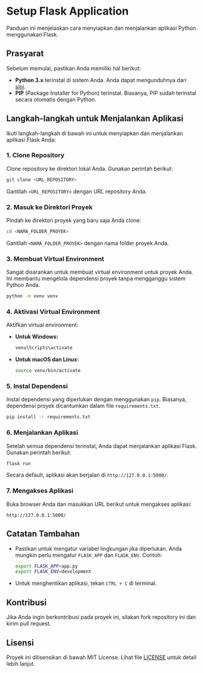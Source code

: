 
# Setup Flask Application

Panduan ini menjelaskan cara menyiapkan dan menjalankan aplikasi Python menggunakan Flask.

## Prasyarat

Sebelum memulai, pastikan Anda memiliki hal berikut:

- **Python 3.x** terinstal di sistem Anda. Anda dapat mengunduhnya dari [sini](https://www.python.org/downloads/).
- **PIP** (Package Installer for Python) terinstal. Biasanya, PIP sudah terinstal secara otomatis dengan Python.

## Langkah-langkah untuk Menjalankan Aplikasi

Ikuti langkah-langkah di bawah ini untuk menyiapkan dan menjalankan aplikasi Flask Anda:

### 1. Clone Repository

Clone repository ke direktori lokal Anda. Gunakan perintah berikut:

```bash
git clone <URL_REPOSITORY>
```

Gantilah `<URL_REPOSITORY>` dengan URL repository Anda.

### 2. Masuk ke Direktori Proyek

Pindah ke direktori proyek yang baru saja Anda clone:

```bash
cd <NAMA_FOLDER_PROYEK>
```

Gantilah `<NAMA_FOLDER_PROYEK>` dengan nama folder proyek Anda.

### 3. Membuat Virtual Environment

Sangat disarankan untuk membuat virtual environment untuk proyek Anda. Ini membantu mengelola dependensi proyek tanpa mengganggu sistem Python Anda.

```bash
python -m venv venv
```

### 4. Aktivasi Virtual Environment

Aktifkan virtual environment:

- **Untuk Windows:**

  ```bash
  venv\Scripts\activate
  ```

- **Untuk macOS dan Linux:**

  ```bash
  source venv/bin/activate
  ```

### 5. Instal Dependensi

Instal dependensi yang diperlukan dengan menggunakan `pip`. Biasanya, dependensi proyek dicantumkan dalam file `requirements.txt`.

```bash
pip install -r requirements.txt
```

### 6. Menjalankan Aplikasi

Setelah semua dependensi terinstal, Anda dapat menjalankan aplikasi Flask. Gunakan perintah berikut:

```bash
flask run
```

Secara default, aplikasi akan berjalan di `http://127.0.0.1:5000/`.

### 7. Mengakses Aplikasi

Buka browser Anda dan masukkan URL berikut untuk mengakses aplikasi:

```
http://127.0.0.1:5000/
```

## Catatan Tambahan

- Pastikan untuk mengatur variabel lingkungan jika diperlukan. Anda mungkin perlu mengatur `FLASK_APP` dan `FLASK_ENV`. Contoh:

  ```bash
  export FLASK_APP=app.py
  export FLASK_ENV=development
  ```

- Untuk menghentikan aplikasi, tekan `CTRL + C` di terminal.

## Kontribusi

Jika Anda ingin berkontribusi pada proyek ini, silakan fork repository ini dan kirim pull request.

## Lisensi

Proyek ini dilisensikan di bawah MIT License. Lihat file [LICENSE](LICENSE) untuk detail lebih lanjut.
